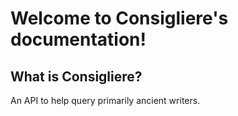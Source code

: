 # Welcome to Consigliere's documentation!

## What is Consigliere?

An API to help query primarily ancient writers.
